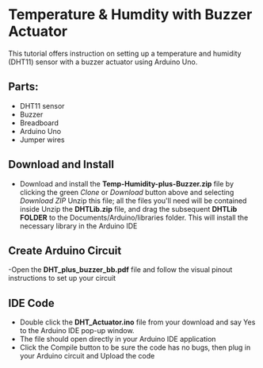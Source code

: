 # Temperature & Humdity with Buzzer Actuator
This tutorial offers instruction on setting up a temperature and humidity (DHT11) sensor with a buzzer actuator using Arduino Uno.

## Parts:
- DHT11 sensor
- Buzzer
- Breadboard
- Arduino Uno
- Jumper wires

## Download and Install
- Download and install the **Temp-Humidity-plus-Buzzer.zip** file by clicking the green *Clone* or *Download* button above and selecting *Download ZIP*
Unzip this file; all the files you'll need will be contained inside
Unzip the **DHTLib.zip** file, and drag the subsequent **DHTLib FOLDER** to the Documents/Arduino/libraries folder. This will install the necessary library in the Arduino IDE

## Create Arduino Circuit
-Open the **DHT_plus_buzzer_bb.pdf** file and follow the visual pinout instructions to set up your circuit

## IDE Code
- Double click the **DHT_Actuator.ino** file from your download and say Yes to the Arduino IDE pop-up window.
- The file should open directly in your Arduino IDE application
- Click the Compile button to be sure the code has no bugs, then plug in your Arduino circuit and Upload the code
